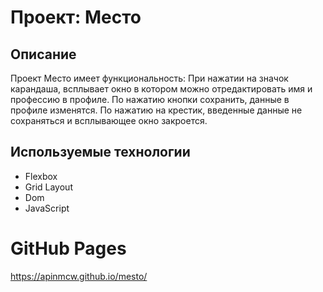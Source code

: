 # Проект: Место

## Описание
Проект Место имеет функциональность:
При нажатии на значок карандаша, всплывает окно в котором можно отредактировать имя и профессию в профиле. По нажатию кнопки сохранить, данные в профиле изменятся. По нажатию на крестик, введенные данные не сохраняться и всплывающее окно закроется.

## Используемые технологии
* Flexbox
* Grid Layout
* Dom
* JavaScript

# GitHub Pages
https://apinmcw.github.io/mesto/
